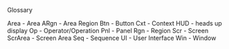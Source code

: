 Glossary

Area - Area
ARgn - Area Region
Btn - Button
Cxt - Context
HUD - heads up display
Op - Operator/Operation
Pnl - Panel
Rgn - Region
Scr - Screen
ScrArea - Screen Area
Seq - Sequence
UI - User Interface
Win - Window

